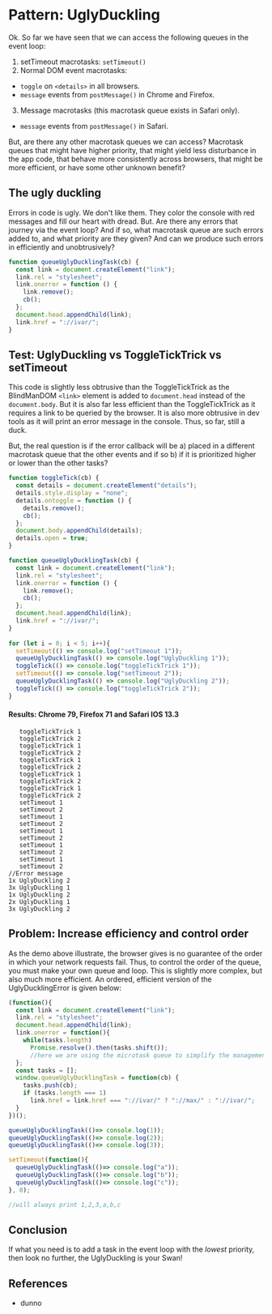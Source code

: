# Pattern: UglyDuckling

Ok. So far we have seen that we can access the following queues in the event loop:
1. setTimeout macrotasks: `setTimeout()`
2. Normal DOM event macrotasks: 
  * `toggle` on `<details>` in all browsers.
  * `message` events from `postMessage()` in Chrome and Firefox.
3. Message macrotasks (this macrotask queue exists in Safari only).
  * `message` events from `postMessage()` in Safari.

But, are there any other macrotask queues we can access? Macrotask queues that might have higher priority, that might yield less disturbance in the app code, that behave more consistently across browsers, that might be more efficient, or have some other unknown benefit?

## The ugly duckling

Errors in code is ugly. We don't like them. They color the console with red messages and fill our heart with dread. But. Are there any errors that journey via the event loop? And if so, what macrotask queue are such errors added to, and what priority are they given? And can we produce such errors in efficiently and unobtrusively? 

```javascript
function queueUglyDucklingTask(cb) {
  const link = document.createElement("link");
  link.rel = "stylesheet";
  link.onerror = function () {
    link.remove();
    cb();
  };
  document.head.appendChild(link);
  link.href = "://ivar/";
}
```

## Test: UglyDuckling vs ToggleTickTrick vs setTimeout

This code is slightly less obtrusive than the ToggleTickTrick as the BlindManDOM `<link>` element is added to `document.head` instead of the `document.body`. But it is also far less efficient than the ToggleTickTrick as it requires a link to be queried by the browser. It is also more obtrusive in dev tools as it will print an error message in the console. Thus, so far, still a duck.
    
But, the real question is if the error callback will be a) placed in a different macrotask queue that the other events and if so b) if it is prioritized higher or lower than the other tasks?

```javascript 
function toggleTick(cb) {
  const details = document.createElement("details");
  details.style.display = "none";
  details.ontoggle = function () {
    details.remove();
    cb();
  };
  document.body.appendChild(details);
  details.open = true;
}

function queueUglyDucklingTask(cb) {
  const link = document.createElement("link");
  link.rel = "stylesheet";
  link.onerror = function () {
    link.remove();
    cb();
  };
  document.head.appendChild(link);
  link.href = "://ivar/";
}
    
for (let i = 0; i < 5; i++){ 
  setTimeout(() => console.log("setTimeout 1"));
  queueUglyDucklingTask(() => console.log("UglyDuckling 1"));
  toggleTick(() => console.log("toggleTickTrick 1"));
  setTimeout(() => console.log("setTimeout 2"));
  queueUglyDucklingTask(() => console.log("UglyDuckling 2"));
  toggleTick(() => console.log("toggleTickTrick 2"));
}
```  

#### Results: Chrome 79, Firefox 71 and Safari IOS 13.3

```
   toggleTickTrick 1
   toggleTickTrick 2
   toggleTickTrick 1
   toggleTickTrick 2
   toggleTickTrick 1
   toggleTickTrick 2
   toggleTickTrick 1
   toggleTickTrick 2
   toggleTickTrick 1
   toggleTickTrick 2
   setTimeout 1
   setTimeout 2
   setTimeout 1
   setTimeout 2
   setTimeout 1
   setTimeout 2
   setTimeout 1
   setTimeout 2
   setTimeout 1
   setTimeout 2
//Error message
1x UglyDuckling 2
3x UglyDuckling 1
1x UglyDuckling 2
2x UglyDuckling 1
3x UglyDuckling 2
``` 

## Problem: Increase efficiency and control order

As the demo above illustrate, the browser gives is no guarantee of the order in which your network requests fail. Thus, to control the order of the queue, you must make your own queue and loop. This is slightly more complex, but also much more efficient. An ordered, efficient version of the UglyDucklingError is given below:

```javascript
(function(){
  const link = document.createElement("link");
  link.rel = "stylesheet";
  document.head.appendChild(link);
  link.onerror = function(){
    while(tasks.length)
      Promise.resolve().then(tasks.shift());  
      //here we are using the microtask queue to simplify the management of Errors in different tasks 
  };
  const tasks = [];
  window.queueUglyDucklingTask = function(cb) {
    tasks.push(cb);
    if (tasks.length === 1)
      link.href = link.href === "://ivar/" ? "://max/" : "://ivar/";
  }
})();                                      

queueUglyDucklingTask(()=> console.log(1));
queueUglyDucklingTask(()=> console.log(2));
queueUglyDucklingTask(()=> console.log(3));

setTimeout(function(){
  queueUglyDucklingTask(()=> console.log("a"));
  queueUglyDucklingTask(()=> console.log("b"));
  queueUglyDucklingTask(()=> console.log("c"));
}, 0);

//will always print 1,2,3,a,b,c
```  

## Conclusion

If what you need is to add a task in the event loop with the *lowest* priority, then look no further, the UglyDuckling is your Swan! 

## References

  * dunno